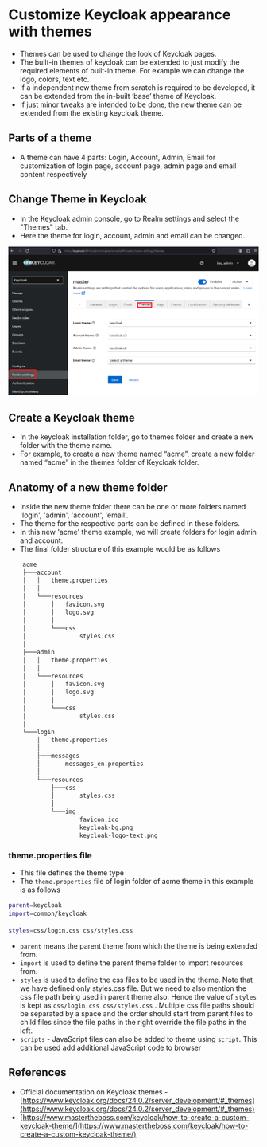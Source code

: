 # Customize Keycloak appearance with themes

-   Themes can be used to change the look of Keycloak pages.
-   The built-in themes of keycloak can be extended to just modify the required elements of built-in theme. For example we can change the logo, colors, text etc.
-   If a independent new theme from scratch is required to be developed, it can be extended from the in-built ‘base’ theme of Keycloak.
-   If just minor tweaks are intended to be done, the new theme can be extended from the existing keycloak theme.


## Parts of a theme

-   A theme can have 4 parts: Login, Account, Admin, Email for customization of login page, account page, admin page and email content respectively

## Change Theme in Keycloak
* In the Keycloak admin console, go to Realm settings and select the "Themes" tab.
* Here the theme for login, account, admin and email can be changed.

![keycloak_theme_settings.png](https://github.com/nagasudhirpulla/taming_python/blob/master/blog/skills/assets/img/keycloak_theme_settings.png?raw=true)
## Create a Keycloak theme

-   In the keycloak installation folder, go to themes folder and create a new folder with the theme name.
-   For example, to create a new theme named “acme”, create a new folder named “acme” in the themes folder of Keycloak folder.

## Anatomy of a new theme folder
* Inside the new theme folder there can be one or more folders named 'login', 'admin', 'account', 'email'.
* The theme for the respective parts can be defined in these folders.
* In this new 'acme' theme example, we will create folders for login admin and account.
* The final folder structure of this example would be as follows

```
    acme
    ├───account
    │   │   theme.properties
    │   │
    │   └───resources
    │       │   favicon.svg
    │       │   logo.svg
    │       │
    │       └───css
    │               styles.css
    │
    ├───admin
    │   │   theme.properties
    │   │
    │   └───resources
    │       │   favicon.svg
    │       │   logo.svg
    │       │
    │       └───css
    │               styles.css
    │
    └───login
        │   theme.properties
        │
        ├───messages
        │       messages_en.properties
        │
        └───resources
            ├───css
            │       styles.css
            │
            └───img
                    favicon.ico
                    keycloak-bg.png
                    keycloak-logo-text.png
```
### theme.properties file
* This file defines the theme type
* The `theme.properties` file of login folder of acme theme in this example is as follows

```bash
parent=keycloak
import=common/keycloak

styles=css/login.css css/styles.css
``` 

* `parent` means the parent theme from which the theme is being extended from.
*  `import` is used to define the parent theme folder to import resources from.
* `styles` is used to define the css files to be used in the theme. Note that we have defined only styles.css file. But we need to also mention the css file path being used in parent theme also. Hence the value of `styles` is kept as `css/login.css css/styles.css` . Multiple css file paths should be separated by a space and the order should start from parent files to child files since the file paths in the right override the file paths in the left.
*   `scripts` - JavaScript files can also be added to theme using `script`. This can be used add additional JavaScript code to browser 



## References

-   Official documentation on Keycloak themes - [https://www.keycloak.org/docs/24.0.2/server_development/#_themes](https://www.keycloak.org/docs/24.0.2/server_development/#_themes)
-   [https://www.mastertheboss.com/keycloak/how-to-create-a-custom-keycloak-theme/](https://www.mastertheboss.com/keycloak/how-to-create-a-custom-keycloak-theme/)
<!--stackedit_data:
eyJoaXN0b3J5IjpbLTExNTkxNDg4NjIsLTE3MTIwNTk1NSwzMT
U1NzgxMjcsMTQwOTkxMTgwMl19
-->